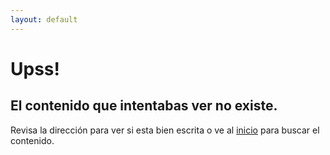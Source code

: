 ```yaml
---
layout: default
---
```

# Upss!

## El contenido que intentabas ver no existe.

Revisa la dirección para ver si esta bien escrita o ve al [inicio](/) para buscar el contenido.